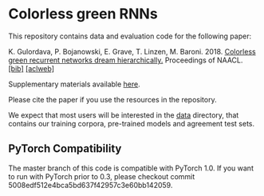# Colorless green RNNs

This repository contains data and evaluation code for the following paper:

K. Gulordava, P. Bojanowski, E. Grave, T. Linzen, M. Baroni. 2018. [Colorless green recurrent networks dream hierarchically.](https://arxiv.org/abs/1803.11138) Proceedings of NAACL. [[bib]](https://aclanthology.coli.uni-saarland.de/papers/N18-1108/n18-1108.bib) [[aclweb]](https://aclanthology.coli.uni-saarland.de/papers/N18-1108/n18-1108)

Supplementary materials available [here](supplementary_material.pdf).

Please cite the paper if you use the resources in the repository.

We expect that most users will be interested in the [data](data) directory, that contains our training corpora, pre-trained models and agreement test sets.

## PyTorch Compatibility

The master branch of this code is compatible with PyTorch 1.0. If you want to run with PyTorch prior to 0.3, please checkout commit 5008edf512e4bca5bd637f42957c3e60bb142059.

